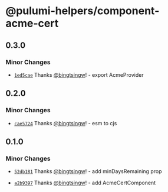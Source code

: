 # @pulumi-helpers/component-acme-cert

## 0.3.0

### Minor Changes

- [`1ed5cae`](https://github.com/bingtsingw/pulumi-helpers/commit/1ed5caee5973a7d07e62df73d69e11c9f1c9b39e) Thanks [@bingtsingw](https://github.com/bingtsingw)! - export AcmeProvider

## 0.2.0

### Minor Changes

- [`cae5724`](https://github.com/bingtsingw/pulumi-helpers/commit/cae5724398a7cd7207e6471d6d64ba0f3f351d59) Thanks [@bingtsingw](https://github.com/bingtsingw)! - esm to cjs

## 0.1.0

### Minor Changes

- [`52db181`](https://github.com/bingtsingw/pulumi-helpers/commit/52db181cb16d7d7675e7fea2a0d88ac042d8898c) Thanks [@bingtsingw](https://github.com/bingtsingw)! - add minDaysRemaining prop

- [`a2b9397`](https://github.com/bingtsingw/pulumi-helpers/commit/a2b939791cb8e87894ed1bfa0456fb3330a4632a) Thanks [@bingtsingw](https://github.com/bingtsingw)! - add AcmeCertComponent
